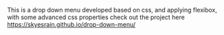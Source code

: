 This is  a drop down menu developed based on css, and applying flexibox, with some advanced 
css properties
check out the project here  https://skyesrain.github.io/drop-down-menu/
